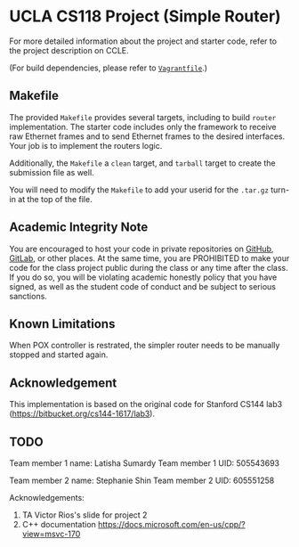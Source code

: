 UCLA CS118 Project (Simple Router)
====================================

For more detailed information about the project and starter code, refer to the project description on CCLE.

(For build dependencies, please refer to [`Vagrantfile`](Vagrantfile).)

## Makefile

The provided `Makefile` provides several targets, including to build `router` implementation.  The starter code includes only the framework to receive raw Ethernet frames and to send Ethernet frames to the desired interfaces.  Your job is to implement the routers logic.

Additionally, the `Makefile` a `clean` target, and `tarball` target to create the submission file as well.

You will need to modify the `Makefile` to add your userid for the `.tar.gz` turn-in at the top of the file.

## Academic Integrity Note

You are encouraged to host your code in private repositories on [GitHub](https://github.com/), [GitLab](https://gitlab.com), or other places.  At the same time, you are PROHIBITED to make your code for the class project public during the class or any time after the class.  If you do so, you will be violating academic honestly policy that you have signed, as well as the student code of conduct and be subject to serious sanctions.

## Known Limitations

When POX controller is restrated, the simpler router needs to be manually stopped and started again.

## Acknowledgement

This implementation is based on the original code for Stanford CS144 lab3 (https://bitbucket.org/cs144-1617/lab3).

## TODO
Team member 1 name: Latisha Sumardy
Team member 1 UID:  505543693

Team member 2 name: Stephanie Shin
Team member 2 UID:  605551258

Acknowledgements:
1. TA Victor Rios's slide for project 2
2. C++ documentation https://docs.microsoft.com/en-us/cpp/?view=msvc-170